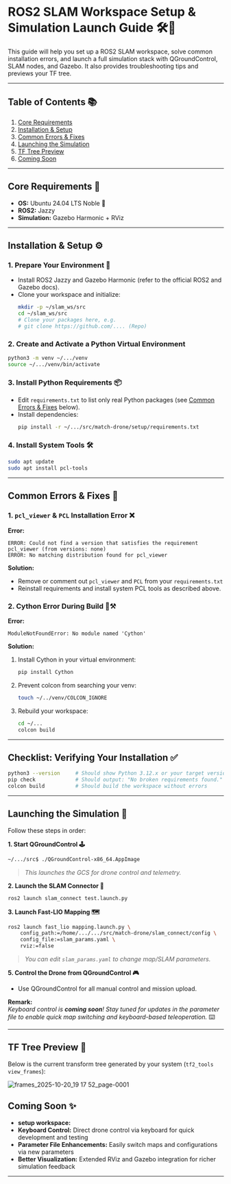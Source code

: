 # ROS2 SLAM Workspace Setup & Simulation Launch Guide 🛠️🤖

This guide will help you set up a ROS2 SLAM workspace, solve common installation errors, and launch a full simulation stack with QGroundControl, SLAM nodes, and Gazebo. It also provides troubleshooting tips and previews your TF tree.

---

## Table of Contents 📚

1. [Core Requirements](#core-requirements)
2. [Installation & Setup](#installation--setup)
3. [Common Errors & Fixes](#common-errors--fixes)
4. [Launching the Simulation](#launching-the-simulation)
5. [TF Tree Preview](#tf-tree-preview)
6. [Coming Soon](#coming-soon)

---

## Core Requirements 📝

- **OS:** Ubuntu 24.04 LTS Noble 🐧
- **ROS2:** Jazzy 
- **Simulation:** Gazebo Harmonic  + RViz 

---

## Installation & Setup ⚙️

### 1. Prepare Your Environment 🌱

- Install ROS2 Jazzy and Gazebo Harmonic (refer to the official ROS2 and Gazebo docs).
- Clone your workspace and initialize:
    ```bash
    mkdir -p ~/slam_ws/src
    cd ~/slam_ws/src
    # Clone your packages here, e.g.
    # git clone https://github.com/.... (Repo)
    ```

### 2. Create and Activate a Python Virtual Environment 

```bash
python3 -m venv ~/.../venv
source ~/.../venv/bin/activate
```

### 3. Install Python Requirements 📦

- Edit `requirements.txt` to list only real Python packages (see [Common Errors & Fixes](#common-errors--fixes) below).
- Install dependencies:
    ```bash
    pip install -r ~/.../src/match-drone/setup/requirements.txt
    ```

### 4. Install System Tools 🛠️

```bash
sudo apt update
sudo apt install pcl-tools
```

---

## Common Errors & Fixes 🚧

### 1. `pcl_viewer` & `PCL` Installation Error ❌

**Error:**
```
ERROR: Could not find a version that satisfies the requirement pcl_viewer (from versions: none)
ERROR: No matching distribution found for pcl_viewer
```

**Solution:**
- Remove or comment out `pcl_viewer` and `PCL` from your `requirements.txt` 
- Reinstall requirements and install system PCL tools as described above.

### 2. Cython Error During Build 🐍⚒️

**Error:**
```
ModuleNotFoundError: No module named 'Cython'
```

**Solution:**
1. Install Cython in your virtual environment:
    ```bash
    pip install Cython
    ```
2. Prevent colcon from searching your venv:
    ```bash
    touch ~/../venv/COLCON_IGNORE
    ```
3. Rebuild your workspace:
    ```bash
    cd ~/...
    colcon build
    ```

---

## Checklist: Verifying Your Installation ✅

```bash
python3 --version     # Should show Python 3.12.x or your target version
pip check             # Should output: "No broken requirements found."
colcon build          # Should build the workspace without errors
```

---

## Launching the Simulation 🚀

Follow these steps in order:

**1. Start QGroundControl 🕹️**
```bash
~/.../src$ ./QGroundControl-x86_64.AppImage
```
> _This launches the GCS for drone control and telemetry._

**2. Launch the SLAM Connector 🔗**
```bash
ros2 launch slam_connect test.launch.py
```

**3. Launch Fast-LIO Mapping 🗺️**
```bash
ros2 launch fast_lio mapping.launch.py \
    config_path:=/home/.../.../src/match-drone/slam_connect/config \
    config_file:=slam_params.yaml \
    rviz:=false
```
> _You can edit `slam_params.yaml` to change map/SLAM parameters._

**5. Control the Drone from QGroundControl 🎮**
- Use QGroundControl for all manual control and mission upload.

**Remark:**  
_Keyboard control is **coming soon**! Stay tuned for updates in the parameter file to enable quick map switching and keyboard-based teleoperation._ ⌨️

---

## TF Tree Preview 🌳

Below is the current transform tree generated by your system (`tf2_tools view_frames`):


![frames_2025-10-20_19 17 52_page-0001](https://github.com/user-attachments/assets/6650c7d9-603c-4708-a161-224e366f7a78)


## Coming Soon ✨
- **setup workspace:**
- **Keyboard Control:** Direct drone control via keyboard for quick development and testing 
- **Parameter File Enhancements:** Easily switch maps and configurations via new parameters 
- **Better Visualization:** Extended RViz and Gazebo integration for richer simulation feedback 

---
